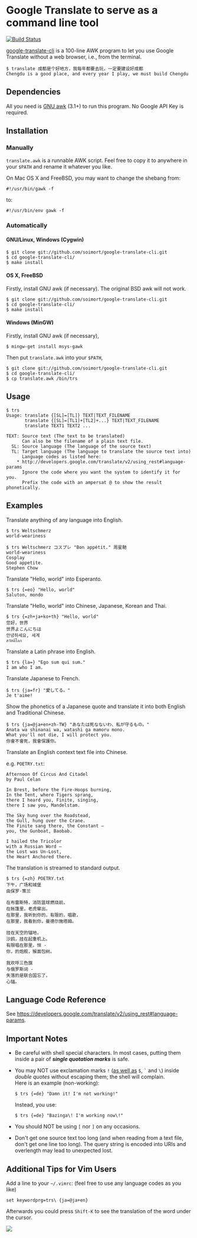 # Google Translate to serve as a command line tool

[![Build Status](https://travis-ci.org/soimort/google-translate-cli.png?branch=master)](https://travis-ci.org/soimort/google-translate-cli)

[google-translate-cli](https://github.com/soimort/google-translate-cli) is a 100-line AWK program to let you use Google Translate without a web browser, i.e., from the terminal.

    $ translate 成都是个好地方，我每年都要去玩，一定要建设好成都
    Chengdu is a good place, and every year I play, we must build Chengdu

## Dependencies

All you need is [GNU awk](http://www.gnu.org/software/gawk/) (3.1+) to run this program. No Google API Key is required.

## Installation

### Manually

`translate.awk` is a runnable AWK script. Feel free to copy it to anywhere in your `$PATH` and rename it whatever you like.

On Mac OS X and FreeBSD, you may want to change the shebang from:

    #!/usr/bin/gawk -f

to:

    #!/usr/bin/env gawk -f

### Automatically

#### GNU/Linux, Windows (Cygwin)

    $ git clone git://github.com/soimort/google-translate-cli.git
    $ cd google-translate-cli/
    $ make install

#### OS X, FreeBSD

Firstly, install GNU awk (if necessary). The original BSD awk will not work.

    $ git clone git://github.com/soimort/google-translate-cli.git
    $ cd google-translate-cli/
    $ make install

#### Windows (MinGW)

Firstly, install GNU awk (if necessary),

    $ mingw-get install msys-gawk

Then put `translate.awk` into your `$PATH`,

    $ git clone git://github.com/soimort/google-translate-cli.git
    $ cd google-translate-cli/
    $ cp translate.awk /bin/trs

## Usage

    $ trs
    Usage: translate {[SL]=[TL]} TEXT|TEXT_FILENAME
           translate {[SL]=[TL1]+[TL2]+...} TEXT|TEXT_FILENAME
           translate TEXT1 TEXT2 ...

    TEXT: Source text (The text to be translated)
          Can also be the filename of a plain text file.
      SL: Source language (The language of the source text)
      TL: Target language (The language to translate the source text into)
          Language codes as listed here:
        * http://developers.google.com/translate/v2/using_rest#language-params
          Ignore the code where you want the system to identify it for you.
          Prefix the code with an ampersat @ to show the result phonetically.

## Examples

Translate anything of any language into English.

    $ trs Weltschmerz
    world-weariness

    $ trs Weltschmerz コスプレ "Bon appétit." 周星馳
    world-weariness
    Cosplay
    Good appetite.
    Stephen Chow

Translate "Hello, world" into Esperanto.

    $ trs {=eo} "Hello, world"
    Saluton, mondo

Translate "Hello, world" into Chinese, Japanese, Korean and Thai.

    $ trs {=zh+ja+ko+th} "Hello, world"
    您好，世界
    世界よこんにちは
    안녕하세요, 세계
    สวัสดีโลก

Translate a Latin phrase into English.

    $ trs {la=} "Ego sum qui sum."
    I am who I am.

Translate Japanese to French.

    $ trs {ja=fr} "愛してる。"
    Je t'aime!

Show the phonetics of a Japanese quote and translate it into both English and Traditional Chinese.

    $ trs {ja=@ja+en+zh-TW} "あなたは死なないわ、私が守るもの。"
    Anata wa shinanai wa, watashi ga mamoru mono. 
    What you'll not die, I will protect you.
    你會不會死，我會保護你。

Translate an English context text file into Chinese.

e.g. `POETRY.txt`:

    Afternoon Of Circus And Citadel
    by Paul Celan

    In Brest, before the Fire-Hoops burning,
    In the Tent, where Tigers sprang,
    there I heard you, Finite, singing,
    there I saw you, Mandelstam.

    The Sky hung over the Roadstead,
    the Gull, hung over the Crane.
    The Finite sang there, the Constant –
    you, the Gunboat, Baobab.

    I hailed the Tricolor
    with a Russian Word –
    the Lost was Un-Lost,
    the Heart Anchored there.

The translation is streamed to standard output.

    $ trs {=zh} POETRY.txt
    下午，广场和城堡
    由保罗·策兰

    在布雷斯特，消防篮球燃烧前，
    在帐篷里，老虎窜出，
    在那里，我听到你的，有限的，唱歌，
    在那里，我看到你，曼德尔施塔姆。

    挂在天空的锚地，
    沙鸥，挂在起重机上。
    有限唱在那里，恒 - 
    你，的炮舰，猴面包树。

    我欢呼三色旗
    与俄罗斯词 - 
    失落的是联合国忘了，
    心锚。
    

## Language Code Reference

See <https://developers.google.com/translate/v2/using_rest#language-params>.

## Important Notes

* Be careful with shell special characters. In most cases, putting them inside a pair of ___single quotation marks___ is safe.

* You may NOT use exclamation marks `!` ([as well as](http://www.gnu.org/software/bash/manual/html_node/Double-Quotes.html) `$`, <code>&#96;</code> and `\`) inside _double quotes_ without escaping them; the shell will complain.  
Here is an example (non-working):

    `$ trs {=de} "Damn it! I'm not working!"`

  Instead, you use:

    `$ trs {=de} "Bazinga\! I'm working now\!"`

* You should NOT be using `[` nor `]` on any occasions.

* Don't get one source text too long (and when reading from a text file, don't get one line too long). The query string is encoded into URIs and overlength may lead to unexpected lost.

## Additional Tips for Vim Users

Add a line to your `~/.vimrc`: (feel free to use any language codes as you like)

    set keywordprg=trs\ {ja=@ja+en}

Afterwards you could press `Shift-K` to see the translation of the word under the cursor.

![](http://i.imgur.com/OK2UYyn.gif)
